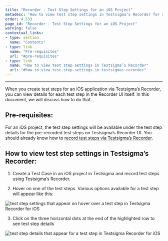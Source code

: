 ```yaml
---
title: "Recorder - Test Step Settings for an iOS Project"
metadesc: "How to view test step settings in Testsigma’s Recorder for an iOS project in Testsigma."
order: 4.533
page_id: "Recorder - Test Step Settings for an iOS Project"
warning: false
contextual_links:
- type: section
  name: "Contents"
- type: link
  name: "Pre-requisites"
  url: "#pre-requisites"
- type: link
  name: "How to view test step settings in Testsigma’s Recorder"
  url: "#how-to-view-test-step-settings-in-testsigmas-recorder"
---
```


---
When you create test steps for an iOS application via Testsigma’s Recorder, you can view details for each test step in the Recorder UI itself. In this document, we will discuss how to do that.

## **Pre-requisites:**
For an iOS project, the test step settings will be available under the test step details for the pre-recorded test steps on Testsigma’s Recorder UI. You should already know how to [record test steps via Testsigma’s Recorder](https://testsigma.com/docs/test-cases/create-steps-recorder/android-apps/overview/).


## **How to view test step settings in Testsigma’s Recorder:**
1. Create a Test Case in an iOS project in Testsigma and record test steps using Testsigma’s Recorder. 
   
2. Hover on one of the test steps. Various options available for a test step will appear like this:

![test step settings that appear on hover over a test step in Testsigma Recorder for iOS](https://docs.testsigma.com/images/step-settings/test-step-settings-visible-on-hover-test-step-testsigma-mobile-inspector-ios.png)

3. Click on the three horizontal dots at the end of the highlighted row to see test step details

![test step details that appear for a test step in Testsigma Recorder for iOS](https://docs.testsigma.com/images/step-settings/test-step-details-testsigma-mobile-inspector-ios.png)
